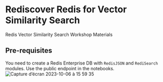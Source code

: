 # Rediscover Redis for Vector Similarity Search
Redis Vector Similarity Search Workshop Materials

## Pre-requisites
You need to create a Redis Enterprise DB with `RedisJSON` and `RediSearch` modules. Use the public endpoint in the notebooks.
<img alt="Capture d’écran 2023-10-06 à 15 59 35" src="https://github.com/aelkouhen/redis-vss/assets/22400454/7c34580a-a200-4f28-89d1-4b1d77d4554e">
